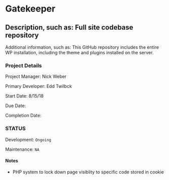 Gatekeeper
======

Description, such as: Full site codebase repository
------

Additional information, such as: This GitHub repository includes the entire WP installation, including the theme and plugins installed on the server.

### Project Details
Project Manager: Nick Weber

Primary Developer: Edd Twilbck

Start Date: 8/15/18

Due Date:

Completion Date:

### STATUS

Development: `Ongoing`

Maintenance: `NA`

#### Notes
* PHP system to lock down page visiblity to specific code stored in cookie
